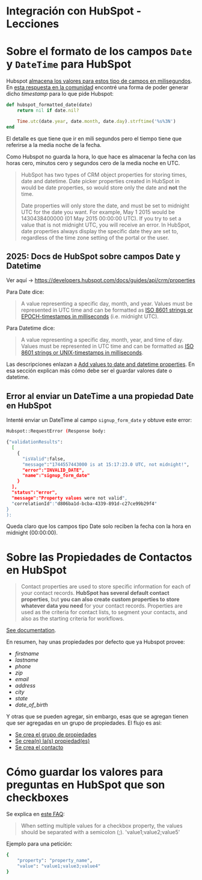 # Integración con HubSpot - Lecciones

# Sobre el formato de los campos `Date` y `DateTime` para HubSpot

Hubspot [almacena los valores para estos tipo de campos en milisegundos](https://developers.hubspot.com/docs/faq/how-should-timestamps-be-formatted-for-hubspots-apis). En [esta respuesta en la comunidad](https://integrate.hubspot.com/t/valid-formats-for-date-fields-when-posting-via-hubspot-api/507/2) encontré una forma de poder generar dicho *timestamp* para lo que pide Hubspot:

```ruby
def hubspot_formatted_date(date)
	return nil if date.nil?

	Time.utc(date.year, date.month, date.day).strftime('%s%3N')
end
```

El detalle es que tiene que ir en mili segundos pero el tiempo tiene que referirse a la media noche de la fecha.

Como Hubspot no guarda la hora, lo que hace es almacenar la fecha con las horas cero, minutos cero y segundos cero de la media noche en UTC.

> HubSpot has two types of CRM object properties for storing times, date and datetime.  Date picker properties created in HubSpot in would be date properties, so would store only the date and **not** the time.
> 
> Date properties will only store the date, and must be set to midnight UTC for the date you want.  For example, May 1 2015 would be 1430438400000 (01 May 2015 00:00:00 UTC). If you try to set a value that is not midnight UTC, you will receive an error. In HubSpot, date properties always display the specific date they are set to, regardless of the time zone setting of the portal or the user.

## 2025: Docs de HubSpot sobre campos Date y Datetime

Ver aquí -> https://developers.hubspot.com/docs/guides/api/crm/properties

Para Date dice:
> A value representing a specific day, month, and year. Values must be represented in UTC time and can be formatted as [ISO 8601 strings or EPOCH-timestamps in milliseconds](https://developers.hubspot.com/docs/guides/api/crm/properties#add-values-to-date-and-datetime-properties) (i.e. midnight UTC).

Para Datetime dice:
> A value representing a specific day, month, year, and time of day. Values must be represented in UTC time and can be formatted as [ISO 8601 strings or UNIX-timestamps in milliseconds](https://developers.hubspot.com/docs/guides/api/crm/properties#add-values-to-date-and-datetime-properties).

Las descripciones enlazan a [Add values to date and datetime properties](https://developers.hubspot.com/docs/guides/api/crm/properties#add-values-to-date-and-datetime-properties). En esa sección explican más cómo debe ser el guardar valores date o datetime.

## Error al enviar un DateTime a una propiedad Date en HubSpot

Intenté enviar un DateTime al campo `signup_form_date` y obtuve este error:
```bash
Hubspot::RequestError (Response body:

{"validationResults":
  [
    {
      "isValid":false,
      "message":"1744557443000 is at 15:17:23.0 UTC, not midnight!",
      "error":"INVALID_DATE",
      "name":"signup_form_date"
    }
  ],
  "status":"error",
  "message":"Property values were not valid",
  "correlationId":"d806ba1d-bcba-4339-891d-c27ce99b29f4"
}
):
```

Queda claro que los campos tipo Date solo reciben la fecha con la hora en midnight (00:00:00).

# Sobre las Propiedades de Contactos en HubSpot

> Contact properties are used to store specific information for each of your contact records. **HubSpot has several default contact properties**, but **you can also create custom properties to store whatever data you need** for your contact records. Properties are used as the criteria for contact lists, to segment your contacts, and also as the starting criteria for workflows.

[See documentation](https://developers.hubspot.com/docs/methods/contacts/contact-properties-overview).

En resumen, hay unas propiedades por defecto que ya Hubspot provee:

- *firstname*
- *lastname*
- *phone*
- *zip*
- *email*
- *address*
- *city*
- *state*
- *date_of_birth*

Y otras que se pueden agregar, sin embargo, esas que se agregan tienen que ser agregadas en un grupo de propiedades. El flujo es así:

- [Se crea el grupo de propiedades](https://developers.hubspot.com/docs/methods/contacts/v2/create_contacts_property_group)
- [Se crea(n) la(s) propiedad(es)](https://developers.hubspot.com/docs/methods/contacts/v2/create_contacts_property)
- [Se crea el contacto](https://developers.hubspot.com/docs/methods/contacts/create_contact)

# Cómo guardar los valores para preguntas en HubSpot que son checkboxes

Se explica en [este FAQ](https://developers.hubspot.com/docs/faq/how-do-i-set-multiple-values-for-checkbox-properties):

> When setting multiple values for a checkbox property, the values should be separated with a semicolon (;).
> 'value1;value2;value5'

Ejemplo para una petición:
```ruby
{
	"property": "property_name",
	"value": "value1;value3;value4"
}
```

